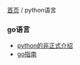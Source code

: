 [首页](https://printjs.github.io/blog) / python语言


### go语言

* [python的非正式介绍](https://printjs.github.io/blog/docs/python/informal)
* [go指南](https://printjs.github.io/blog/docs/go/guide)
